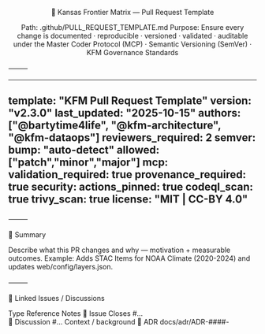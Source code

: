 <div align="center">


🚀 Kansas Frontier Matrix — Pull Request Template

Path: .github/PULL_REQUEST_TEMPLATE.md
Purpose: Ensure every change is documented · reproducible · versioned · validated · auditable
under the Master Coder Protocol (MCP) · Semantic Versioning (SemVer) · KFM Governance Standards

</div>



⸻


---
template: "KFM Pull Request Template"
version: "v2.3.0"
last_updated: "2025-10-15"
authors: ["@bartytime4life", "@kfm-architecture", "@kfm-dataops"]
reviewers_required: 2
semver:
  bump: "auto-detect"
  allowed: ["patch","minor","major"]
mcp:
  validation_required: true
  provenance_required: true
security:
  actions_pinned: true
  codeql_scan: true
  trivy_scan: true
license: "MIT | CC-BY 4.0"
---


⸻

🧩 Summary

Describe what this PR changes and why — motivation + measurable outcomes.
Example: Adds STAC Items for NOAA Climate (2020-2024) and updates web/config/layers.json.

⸻

🔄 Linked Issues / Discussions

Type	Reference	Notes
🧾 Issue	Closes #…	
💬 Discussion	#…	Context / background
📘 ADR	docs/adr/ADR-####-<title>.md	Architecture Decision Record


⸻

🧠 Type of Change

Option	Description
🐛 Bug Fix	Resolve reproducible issue
💡 Feature / Enhancement	New functionality or workflow
🗃️ Dataset / Integration	New source · manifest · STAC metadata
📖 Documentation	READMEs · guides · ADRs
⚙️ CI/CD	Automation · pre-commit
🔒 Security / Validation	CVE fix · checksum · SBOM
🧹 Refactor / Cleanup	Readability · structure
💥 Breaking Change	API / schema migration required


⸻

🧮 Implementation Summary

Field	Description
Affected Dirs	data/processed/hydro/ · src/pipelines/
New Files	Scripts · datasets · metadata
Deps Updated	pip / Node · Action pins
Validation	STAC · schema · unit tests
Compatibility	Maintained / broken
Scope	≈ X files · Y insertions · Risk Low / Med / High
Rollback Plan	Tag · cleanup · data revert
Migration	Rebuild if schema changed


⸻

🧭 Versioning (SemVer)

Domain	Change	New Version
Repo Overall	Minor feature add	vX.Y.Z → vX.Y+1.Z
API	Endpoint update	v1.3 → v1.4
Web UI	UI toggle changes	v1.1 → v1.2
Data STAC	Metadata update	v1.0.0 → v1.1.0

Release Checklist
• CHANGELOG updated • STAC version bumped • Tag vX.Y.Z • Artifacts attached • Maintainers notified

⸻

📜 Changelog (Sample)

### Added
- NOAA Climate 2020-2024 STAC Items · map integration  
### Changed
- Reprojected `soil_survey_1967` → EPSG:4326  
### Fixed
- Hydrology accumulation bug (D8 step)  
### Security
- Pinned `actions/setup-node@v4` · SBOM regen · Trivy passed


⸻

✅ MCP / CI Compliance

Principle	Verification
📖 Documentation	READMEs · STAC · CHANGELOG
🧮 Reproducibility	Deterministic pipelines + checksums
🌐 Open Standards	COG · GeoJSON · CSV/JSON · NetCDF
🧾 Provenance	Source · License · STAC lineage
🕵️ Auditability	CI logs + artifacts (≥ 90 days)
🔢 Versioning	SemVer applied to all domains


⸻

🔍 Provenance / Data Lineage

• data/sources/*.json updated (URL + license + last_verified)
• Added STAC derived_from / dependencies fields
• Checksums verified → data/checksums/<domain>/

⸻

🧰 Validation Commands

make stac-validate
make hydro
make checksums
pre-commit run --all-files
make site && open _site/index.html


⸻

📎 Artifacts / Attachments

Type	Path / Link
Logs	data/work/logs/<domain>_etl_debug.log
Checksums	data/checksums/<domain>/*.sha256
STAC Items	data/stac/<domain>/*.json
Visuals	data/processed/metadata/<domain>/thumbs/
Screenshots	Attach below


⸻

🧪 Testing / QA

Item	Result
Coverage	%
Performance Impact	Minimal / Improved / N A
Manual Steps	1️⃣ …  2️⃣ …


⸻

♿ Accessibility (UI Changes)

Check	Status
Keyboard Navigation	☑
Color Contrast ≥ 4.5 : 1	☑
ARIA Labels / Roles	☑
Reduced Motion Pref	☑


⸻

🔒 Security / License Review

Audit Item	Status
SBOM Updated	☑
No new CVEs (CodeQL / Trivy)	☑
License Compliance	☑
Secrets Scan / OIDC	☑
Actions Pinned (no @latest)	☑

Mini-Audit Summary: All actions pinned ✔ · No plaintext secrets ✔ · OIDC deployments active ✔

⸻

💥 Breaking Changes

Component	Description	Migration / Mitigation
API	/api/v1/events → /api/v2/events	See docs/api_migration.md
Dataset	Hydrology schema refactor	make hydrology
Web Layer	Map config rename	Update layers.json


⸻

🧾 Reviewer Checklist

#	Action	Done
1	Verify version: headers updated	☐
2	Check CHANGELOG / STAC versions	☐
3	Ensure release tag created	☐
4	Confirm CI green	☐
5	Approve and merge	☐


⸻

🧭 Validation Flow

flowchart TD
  A["Open PR"] --> B["Pre-Commit + Tests"]
  B --> C["STAC / Schema Validation"]
  C --> D["Security (CodeQL + Trivy)"]
  D --> E["Version Sync (SemVer / STAC)"]
  E --> F["Review & Merge"]
  F --> G["Release Tag + Artifact Archive"]
%% END OF MERMAID


⸻

🕓 Version History

Version	Date	Author	Summary
v2.3.0	2025-10-15	KFM Maintainers	Polished tables · visual layout enhancement
v2.2.0	2025-10-14	KFM Maintainers	MCP-DL v6.2 alignment · checksum field
v2.1.0	2025-10-13	Core Docs	Risk / rollback enhancements
v2.0.0	2025-10-10	Architecture Team	SemVer integration
v1.0.0	2025-07-01	Project Launch	Initial template release


⸻


<div align="center">


🧭 Kansas Frontier Matrix

“Every Pull Request Builds the Past, Present, and Future — Versioned Forever.”

</div>
---